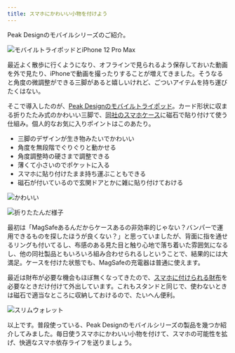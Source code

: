 ```yaml
---
title: スマホにかわいい小物を付けよう
---
```

Peak Designのモバイルシリーズのご紹介。

![](https://lh4.googleusercontent.com/w_x1zAFjCE6UCD43-k05DePfiaHKPrJCwhbitHY-p595ZnrYfb6UCNwaPhoDP0WkOMpft8EVyAwSkJaeqfqgNks6vkzIUshRuwcNPKxcaoh4FVtSw5PqQr6gINM5BFzh-omdHSAsM_bdNnNAP45RXLOUlMY94EQ8nihnjRc1OKEDX4FY-IDn2jz2 "モバイルトライポッドとiPhone 12 Pro Max")

最近よく散歩に行くようになり、オフラインで見られるよう保存しておいた動画を外で見たり、iPhoneで動画を撮ったりすることが増えてきました。そうなると角度の微調整ができる三脚があると嬉しいけれど、ごついアイテムを持ち運びたくはない。

そこで導入したのが、[Peak Designのモバイルトライポッド](https://www.amazon.co.jp/dp/B09FRZPLL3)。カード形状に収まる折りたたみ式のかわいい三脚で、[同社のスマホケース](https://www.amazon.co.jp/dp/B09FP3HP7Z?)に磁石で貼り付けて使う仕組み。個人的なお気に入りポイントはこのあたり。

*   三脚のデザインが生き物みたいでかわいい
*   角度を無段階でぐりぐりと動かせる
*   角度調整時の硬さまで調整できる
*   薄くて小さいのでポケットに入る
*   スマホに貼り付けたまま持ち運ぶこともできる
*   磁石が付いているので玄関ドアとかに雑に貼り付けておける

![](https://lh4.googleusercontent.com/iN7w0n-0hUFt2WfyxwL5zNty4SmjQ8UD24QGnAPCDYO1swyQJAhXFgWsaEW0RG_BYrGTqE31zTQhZ47Elwe0f28M5Y0lBaH0e-fxlmONh_Uyn9MoBtQ5R3X0aWJwxhAX7VwfnJiY-hG5ZUY_HSlBlJoDcFEQUsgBhEYXWFPaREJeIuD_UHhW0Z76 "かわいい")

![](https://lh4.googleusercontent.com/AY3XdH1Kk0vgIg-stZAcd5UBhJMDm9xZfsfDWtio3FZGGZwqnp6IShfcszhBoVh6C0WRzGpeCU9Xm2zgP63Z9zQ68SI2o7qegcyITQY-NhjT34a7CCApHzS0Fo26t1wYG7apdKiWqZKNU-wzzzc-4jzO6pnhRDh7xez-qzuSKYA3c7Hm9ID81GAc "折りたたんだ様子")

最初は「MagSafeあるんだからケースあるの非効率的じゃない？バンパーで運用できるものを探したほうが良くない？」と思っていましたが、背面に指を通せるリングも付いてるし、布感のある見た目と触り心地で落ち着いた雰囲気になるし、他の同社製品ともいろいろ組み合わせられるしということで、結果的には大満足。ケースを付けた状態でも、MagSafeの充電器は普通に使えます。

最近は財布が必要な機会もほぼ無くなってきたので、[スマホに付けられる財布](https://www.amazon.co.jp/dp/B09FSGW671)を必要なときだけ付けて外出しています。これもスタンドと同じで、使わないときは磁石で適当なところに収納しておけるので、たいへん便利。

![](https://lh6.googleusercontent.com/I7QXaH4Jiq1LrmXkJJOGMctVL2LWe8PE2_0OKGIDoakN1qUYrN5FHWAovHWXR9QnTBoWLdF9eqkq9L49eTzBBjBPe1gx_2nJDEpXPgzewtnQykM3zAidrH4oRUkXCpWfx2DVjgfFdRdB4e5gP2PY0pXokOehmtE3lo6844j0XAx4b61iFDNDQFf3 "スリムウォレット")

以上です。普段使っている、Peak Designのモバイルシリーズの製品を幾つか紹介してみました。毎日使うスマホにかわいい小物を付けて、スマホの可能性を拡げ、快適なスマホ依存ライフを送りましょう。
